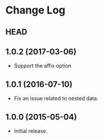 # Change Log

## HEAD

## 1.0.2 (2017-03-06)

  * Support the affix option

## 1.0.1 (2016-07-10)

  * Fix an issue related to nested data.

## 1.0.0 (2015-05-04)

  * Initial release.
